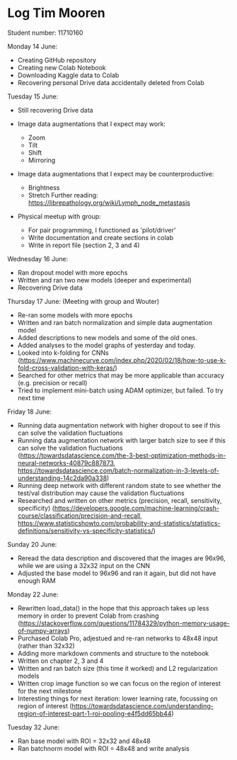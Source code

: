 # Log Tim Mooren
Student number: 11710160


Monday 14 June:
- Creating GitHub repository
- Creating new Colab Notebook
- Downloading Kaggle data to Colab
- Recovering personal Drive data accidentally deleted from Colab

Tuesday 15 June:
- Still recovering Drive data
- Image data augmentations that I expect may work:
    - Zoom
    - Tilt
    - Shift
    - Mirroring
- Image data augmentations that I expect may be counterproductive:
    - Brightness
    - Stretch
Further reading: https://librepathology.org/wiki/Lymph_node_metastasis

- Physical meetup with group:
    - For pair programming, I functioned as 'pilot/driver'
    - Write documentation and create sections in colab
    - Write in report file (section 2, 3 and 4)

Wednesday 16 June:
- Ran dropout model with more epochs
- Written and ran two new models (deeper and experimental)
- Recovering Drive data

Thursday 17 June:
(Meeting with group and Wouter)
- Re-ran some models with more epochs
- Written and ran batch normalization and simple data augmentation model
- Added descriptions to new models and some of the old ones.
- Added analyses to the model graphs of yesterday and today.
- Looked into k-folding for CNNs (https://www.machinecurve.com/index.php/2020/02/18/how-to-use-k-fold-cross-validation-with-keras/)
- Searched for other metrics that may be more applicable than accuracy (e.g. precision or recall)
- Tried to implement mini-batch using ADAM optimizer, but failed. To try next time


Friday 18 June:
- Running data augmentation network with higher dropout to see if this can solve the validation fluctuations
- Running data augmentation network with larger batch size to see if this can solve the validation fluctuations (https://towardsdatascience.com/the-3-best-optimization-methods-in-neural-networks-40879c887873, https://towardsdatascience.com/batch-normalization-in-3-levels-of-understanding-14c2da90a338)
- Running deep network with different random state to see whether the test/val distribution may cause the validation fluctuations
- Researched and written on other metrics (precision, recall, sensitivity, specificity) (https://developers.google.com/machine-learning/crash-course/classification/precision-and-recall, https://www.statisticshowto.com/probability-and-statistics/statistics-definitions/sensitivity-vs-specificity-statistics/)

Sunday 20 June:
- Reread the data description and discovered that the images are 96x96, while we are using a 32x32 input on the CNN
- Adjusted the base model to 96x96 and ran it again, but did not have enough RAM

Monday 22 June:
- Rewritten load_data() in the hope that this approach takes up less memory in order to prevent Colab from crashing (https://stackoverflow.com/questions/11784329/python-memory-usage-of-numpy-arrays)
- Purchased Colab Pro, adjestued and re-ran networks to 48x48 input (rather than 32x32)
- Adding more markdown comments and structure to the notebook
- Written on chapter 2, 3 and 4
- Written and ran batch size (this time it worked) and L2 regularization models
- Written crop image function so we can focus on the region of interest for the next milestone
- Interesting things for next iteration: lower learning rate, focussing on region of interest (https://towardsdatascience.com/understanding-region-of-interest-part-1-roi-pooling-e4f5dd65bb44)

Tuesday 32 June:
- Ran base model with ROI = 32x32 and 48x48
- Ran batchnorm model with ROI = 48x48 and write analysis
